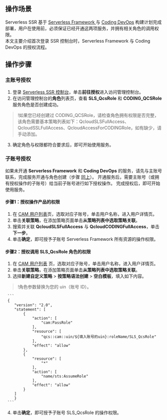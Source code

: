 ## 操作场景
Serverless SSR 基于 [Serverless Framework ](https://cloud.tencent.com/document/product/1154/39270) 与 [Coding DevOps](https://cloud.tencent.com/document/product/1115/37268) 构建计划完成部署，用户在使用前，必须保证已经开通这两项服务，并拥有相关角色的调用权限。  
本文主要介绍首次登录 SSR 控制台时，Serverless Framework 与 Coding DevOps 的授权流程。  

## 操作步骤
<span id="1"></span>
### 主账号授权
1. 登录 [Serverless SSR 控制台](https://console.cloud.tencent.com/ssr)，单击**前往授权**进入访问管理控制台。  
2. 在访问管理控制台的**角色**列表页，查看 **SLS_QcsRole** 和 **CODING_QCSRole** 服务角色是否创建成功。  
>!如果您已经创建过 CODING_QCSRole，请检查角色拥有权限是否完整，该角色需要基本策略列表如下：QcloudSLSFullAccess、QcloudSSLFullAccess、QcloudAccessForCODINGRole，如有缺少，请手动添加。  
3. 确定角色与权限都符合要求后，即可开始使用服务。  

### 子账号授权
如果未开通 **Serverless Framework** 和 **Coding DevOps** 的服务，请先与主账号联系，完成服务开通与角色创建（步骤 [同上](#1)）。
开通服务后，需要主账号（或拥有授权操作的子账号）给当前子账号进行如下授权操作。  完成授权后，即可开始使用服务。  
   
#### 步骤1：授权操作产品的权限
1. 在 [CAM 用户列表](https://console.cloud.tencent.com/cam/user)页，选取对应子账号，单击用户名称，进入用户详情页。  
2. 单击**关联策略**，在添加策略页面单击**从策略列表中选取策略关联**。
3. 搜索并关联 **QcloudSLSFullAccess** 与 **QcloudCODINGFullAccess**，单击**下一步**。
4. 单击**确定**，即可授予子账号 Serverless Framework 所有资源的操作权限。  

#### 步骤2：授权调用 SLS_QcsRole 角色的权限
1. 在 [CAM 用户列表](https://console.cloud.tencent.com/cam/user) 页，选取对应子账号，单击用户名称，进入用户详情页。  
2. 单击**关联策略**，在添加策略页面单击**从策略列表中选取策略关联**。
3. 选择**新建自定义策略** > **按策略语法创建** > **空白模板**，填入如下内容。  
>!角色参数替换为您的 uin（账号 ID）。

     ```
     {
        "version": "2.0",
        "statement": [
            {
                "action": [
                    "cam:PassRole"
                ],
                "resource": [
                    "qcs::cam::uin/${填入账号的uin}:roleName/SLS_QcsRole"
                ],
                "effect": "allow"
            },
            {
                "resource": [
                    "*"
                ],
                "action": [
                    "name/sts:AssumeRole"
                ],
                "effect": "allow"
            }
        ]
        }
     ```
4. 单击**确定**，即可授予子账号 SLS_QcsRole 的操作权限。  

